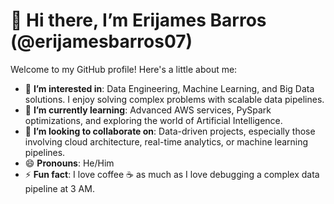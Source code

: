# 👋 Hi there, I’m Erijames Barros (@erijamesbarros07)  
Welcome to my GitHub profile! Here's a little about me:

- 👀 **I’m interested in**: Data Engineering, Machine Learning, and Big Data solutions. I enjoy solving complex problems with scalable data pipelines.  
- 🌱 **I’m currently learning**: Advanced AWS services, PySpark optimizations, and exploring the world of Artificial Intelligence.  
- 💞️ **I’m looking to collaborate on**: Data-driven projects, especially those involving cloud architecture, real-time analytics, or machine learning pipelines.  
- 😄 **Pronouns**: He/Him  
- ⚡ **Fun fact**: I love coffee ☕ as much as I love debugging a complex data pipeline at 3 AM.  

<!---
This profile is a showcase of my journey as a data engineer. Feel free to explore my repositories and connect!
--->

